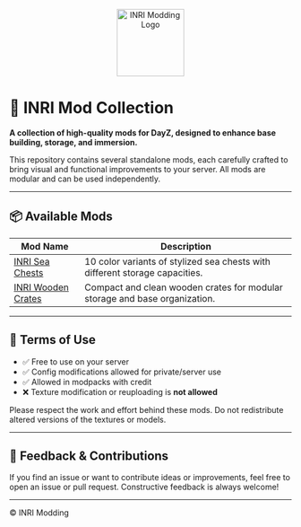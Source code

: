 <p align="center">
  <img src="https://github.com/user-attachments/assets/838d2f89-99fc-4443-93ec-08efdd922272" alt="INRI Modding Logo" height="120"/>
</p>

# 🧰 INRI Mod Collection

**A collection of high-quality mods for DayZ, designed to enhance base building, storage, and immersion.**

This repository contains several standalone mods, each carefully crafted to bring visual and functional improvements to your server. All mods are modular and can be used independently.

---

## 📦 Available Mods

| Mod Name                      | Description                                                        |
|------------------------------|--------------------------------------------------------------------|
| [INRI Sea Chests](./INRISeaChests)     | 10 color variants of stylized sea chests with different storage capacities. |
| [INRI Wooden Crates](./INRIWoodenCrates) | Compact and clean wooden crates for modular storage and base organization.  |

---

## 📝 Terms of Use

- ✅ Free to use on your server  
- ✅ Config modifications allowed for private/server use  
- ✅ Allowed in modpacks with credit  
- ❌ Texture modification or reuploading is **not allowed**

Please respect the work and effort behind these mods. Do not redistribute altered versions of the textures or models.

---

## 💬 Feedback & Contributions

If you find an issue or want to contribute ideas or improvements, feel free to open an issue or pull request. Constructive feedback is always welcome!

---

© INRI Modding